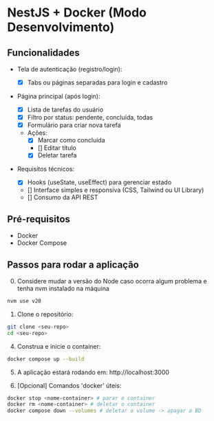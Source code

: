 # NestJS + Docker (Modo Desenvolvimento)

## Funcionalidades

- Tela de autenticação (registro/login):

  - [x] Tabs ou páginas separadas para login e cadastro

- Página principal (após login):

  - [x] Lista de tarefas do usuário
  - [x] Filtro por status: pendente, concluída, todas
  - [x] Formulário para criar nova tarefa
  - Ações:
    - [x] Marcar como concluída
    - [] Editar título
    - [x] Deletar tarefa

- Requisitos técnicos:
  - [x] Hooks (useState, useEffect) para gerenciar estado
  - [] Interface simples e responsiva (CSS, Tailwind ou UI Library)
  - [] Consumo da API REST

## Pré-requisitos

- Docker
- Docker Compose

## Passos para rodar a aplicação

0. Considere mudar a versão do Node caso ocorra algum problema e tenha nvm instalado na máquina

```bash
nvm use v20
```

1. Clone o repositório:

```bash
git clone <seu-repo>
cd <seu-repo>
```

4. Construa e inicie o container:

```bash
docker compose up --build
```

5. A aplicação estará rodando em: http://localhost:3000

6. [Opcional] Comandos 'docker' úteis:

```bash
docker stop <nome-container> # parar o container
docker rm <nome-container> # deletar o container
docker compose down --volumes # deletar o volume -> apagar o BD
```
